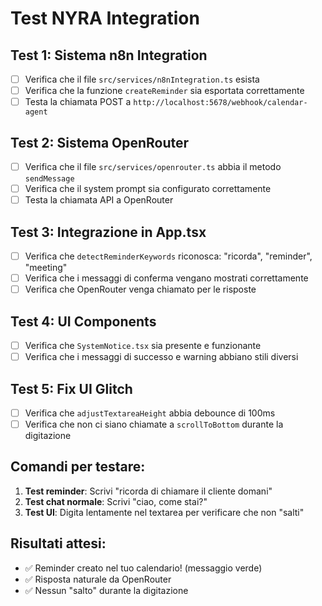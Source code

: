 # Test NYRA Integration

## Test 1: Sistema n8n Integration
- [ ] Verifica che il file `src/services/n8nIntegration.ts` esista
- [ ] Verifica che la funzione `createReminder` sia esportata correttamente
- [ ] Testa la chiamata POST a `http://localhost:5678/webhook/calendar-agent`

## Test 2: Sistema OpenRouter
- [ ] Verifica che il file `src/services/openrouter.ts` abbia il metodo `sendMessage`
- [ ] Verifica che il system prompt sia configurato correttamente
- [ ] Testa la chiamata API a OpenRouter

## Test 3: Integrazione in App.tsx
- [ ] Verifica che `detectReminderKeywords` riconosca: "ricorda", "reminder", "meeting"
- [ ] Verifica che i messaggi di conferma vengano mostrati correttamente
- [ ] Verifica che OpenRouter venga chiamato per le risposte

## Test 4: UI Components
- [ ] Verifica che `SystemNotice.tsx` sia presente e funzionante
- [ ] Verifica che i messaggi di successo e warning abbiano stili diversi

## Test 5: Fix UI Glitch
- [ ] Verifica che `adjustTextareaHeight` abbia debounce di 100ms
- [ ] Verifica che non ci siano chiamate a `scrollToBottom` durante la digitazione

## Comandi per testare:

1. **Test reminder**: Scrivi "ricorda di chiamare il cliente domani"
2. **Test chat normale**: Scrivi "ciao, come stai?"
3. **Test UI**: Digita lentamente nel textarea per verificare che non "salti"

## Risultati attesi:
- ✅ Reminder creato nel tuo calendario! (messaggio verde)
- ✅ Risposta naturale da OpenRouter
- ✅ Nessun "salto" durante la digitazione
